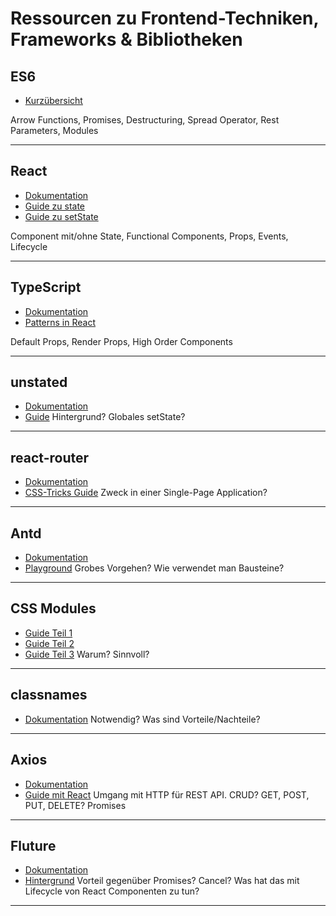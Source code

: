 # Ressourcen zu Frontend-Techniken, Frameworks & Bibliotheken

## ES6
* [Kurzübersicht](https://ponyfoo.com/articles/es6)

Arrow Functions, Promises, Destructuring, Spread Operator, Rest Parameters, Modules
___

## React
* [Dokumentation](https://reactjs.org/docs/hello-world.html)
* [Guide zu state](https://css-tricks.com/react-state-from-the-ground-up/)
* [Guide zu setState](https://css-tricks.com/understanding-react-setstate/)

Component mit/ohne State, Functional Components, Props, Events, Lifecycle
___

## TypeScript
* [Dokumentation](https://www.typescriptlang.org/docs/home.html)
* [Patterns in React](https://levelup.gitconnected.com/ultimate-react-component-patterns-with-typescript-2-8-82990c516935)

Default Props, Render Props, High Order Components
___

## unstated
* [Dokumentation](https://github.com/jamiebuilds/unstated)
* [Guide](https://alligator.io/react/unstated/)
Hintergrund? Globales setState?
___

## react-router
* [Dokumentation](https://reacttraining.com/react-router/web/guides/philosophy)
* [CSS-Tricks Guide](https://css-tricks.com/react-router-4/)
Zweck in einer Single-Page Application?
___

## Antd
* [Dokumentation](https://ant.design/docs/react/getting-started)
* [Playground](https://codesandbox.io/s/jnw46698m3)
Grobes Vorgehen? Wie verwendet man Bausteine?
___

## CSS Modules
* [Guide Teil 1](https://css-tricks.com/css-modules-part-1-need/)
* [Guide Teil 2](https://css-tricks.com/css-modules-part-2-getting-started/)
* [Guide Teil 3](https://css-tricks.com/css-modules-part-3-react/)
Warum? Sinnvoll?
___

## classnames
* [Dokumentation](https://github.com/JedWatson/classnames)
Notwendig? Was sind Vorteile/Nachteile?
___

## Axios
* [Dokumentation](https://github.com/axios/axios)
* [Guide mit React](https://alligator.io/react/axios-react/)
Umgang mit HTTP für REST API. CRUD? GET, POST, PUT, DELETE? Promises
___

## Fluture
* [Dokumentation](https://github.com/fluture-js/Fluture)
* [Hintergrund](https://medium.com/@avaq/broken-promises-2ae92780f33)
Vorteil gegenüber Promises? Cancel? Was hat das mit Lifecycle von React Componenten zu tun?
___
